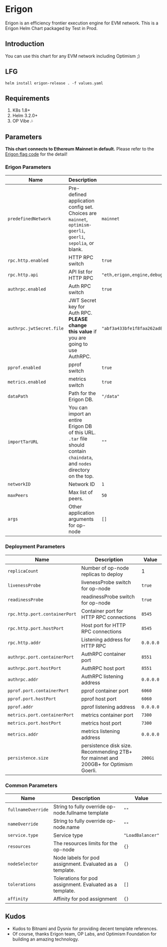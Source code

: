# Erigon
Erigon is an efficiency frontier execution engine for EVM network. This is a Erigon Helm Chart packaged by Test in Prod.

## Introduction
You can use this chart for any EVM network including Optimism ;)

## LFG
`helm install erigon-release . -f values.yaml`

## Requirements
1. K8s 1.8+
2. Helm 3.2.0+
3. OP Vibe 🎶

## Parameters
**This chart connects to Ethereum Mainnet in default.** Please refer to the [Erigon flag code](https://github.com/ledgerwatch/erigon/blob/devel/cmd/utils/flags.go) for the detail!
### Erigon Parameters
| Name                     | Description                                                                                                               | Value                                                                |
|--------------------------|---------------------------------------------------------------------------------------------------------------------------|----------------------------------------------------------------------|
| `predefinedNetwork`      | Pre-defined application config set. Choices are `mainnet`, `optimism-goerli`, `goerli`, `sepolia`, or blank.              | `mainnet`                                                            |
| `rpc.http.enabled`       | HTTP RPC switch                                                                                                           | `true`                                                               |
| `rpc.http.api`           | API list for HTTP RPC                                                                                                     | `"eth,erigon,engine,debug,engine,txpool"`                            |
| `authrpc.enabled`        | Auth RPC switch                                                                                                           | `true`                                                               |
| `authrpc.jwtSecret.file` | JWT Secret key for Auth RPC. **PLEASE change this value** if you are going to use AuthRPC.                                | `"abf3a433bfe1f8faa262ad82b3ec5fa572e9c045a4c44bd3b21998e77fd3632a"` |
| `pprof.enabled`          | pprof switch                                                                                                              | `true`                                                               |
| `metrics.enabled`        | metrics switch                                                                                                            | `true`                                                               |
| `dataPath`               | Path for the Erigon DB.                                                                                                   | `"/data"`                                                            |
| `importTarURL`           | You can import an entire Erigon DB of this URL. `.tar` file should contain `chaindata`, and `nodes` directory on the top. | `""`                                                                 |
| `networkID`              | Network ID                                                                                                                | `1`                                                                  |
| `maxPeers`               | Max list of peers.                                                                                                        | `50`                                                                 |
| `args`                   | Other application arguments for op-node                                                                                   | `[]`                                                                 |


### Deployment Parameters
| Name                          | Description                                                                          | Value     |
|-------------------------------|--------------------------------------------------------------------------------------|-----------|
| `replicaCount`                | Number of op-node replicas to deploy                                                 | 1         |
| `livenessProbe`               | livenessProbe switch for op-node                                                     | `true`    |
| `readinessProbe`              | readinessProbe switch for op-node                                                    | `true`    |
| `rpc.http.port.containerPort` | Container port for HTTP RPC connections                                              | `8545`    |
| `rpc.http.port.hostPort`      | Host port for HTTP RPC connections                                                   | `8545`    |
| `rpc.http.addr`               | Listening address for HTTP RPC                                                       | `0.0.0.0` |
| `authrpc.port.containerPort`  | AuthRPC container port                                                               | `8551`    |
| `authrpc.port.hostPort`       | AuthRPC host port                                                                    | `8551`    |
| `authrpc.addr`                | AuthRPC listening address                                                            | `0.0.0.0` |
| `pprof.port.containerPort`    | pprof container port                                                                 | `6060`    |
| `pprof.port.hostPort`         | pprof host port                                                                      | `6060`    |
| `pprof.addr`                  | pprof listening address                                                              | `0.0.0.0` |
| `metrics.port.containerPort`  | metrics container port                                                               | `7300`    |
| `metrics.port.hostPort`       | metrics host port                                                                    | `7300`    |
| `metrics.addr`                | metrics listening address                                                            | `0.0.0.0` |
| `persistence.size`            | persistence disk size. Recommending 2TB+ for mainnet and 200GB+ for Optimism Goerli. | `200Gi`   |

### Common Parameters
| Name               | Description                                              | Value            |
|--------------------|----------------------------------------------------------|------------------|
| `fullnameOverride` | String to fully override op-node.fullname template       | `""`             |
| `nameOverride`     | String to fully override op-node.name                    | `""`             |
| `service.type`     | Service type                                             | `"LoadBalancer"` |
| `resources`        | The resources limits for the op-node                     | `{}`             |
| `nodeSelector`     | Node labels for pod assignment. Evaluated as a template. | `{}`             |
| `tolerations`      | Tolerations for pod assignment. Evaluated as a template. | `[]`             |
| `affinity`         | Affinity for pod assignment                              | `{}`             |

## Kudos
- Kudos to Bitnami and Dysnix for providing decent template references.
- Of course, thanks Erigon team, OP Labs, and Optimism Foundation for building an amazing technology.
